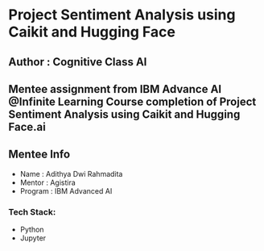 # Project Sentiment Analysis using Caikit and Hugging Face
## Author  : Cognitive Class AI

## Mentee assignment from IBM Advance AI @Infinite Learning Course completion of Project Sentiment Analysis using Caikit and Hugging Face.ai

## Mentee Info
- Name      : Adithya Dwi Rahmadita
- Mentor    : Agistira
- Program   : IBM Advanced AI 
### Tech Stack:
- Python
- Jupyter
